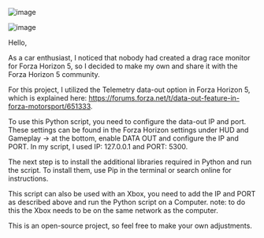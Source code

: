 ![image](https://github.com/user-attachments/assets/328f8035-f338-4276-8888-0d57698892ce)

![image](https://github.com/user-attachments/assets/38151b74-3e92-4d16-a354-990776c65068)

Hello,

As a car enthusiast, I noticed that nobody had created a drag race monitor for Forza Horizon 5, so I decided to make my own and share it with the Forza Horizon 5 community.

For this project, I utilized the Telemetry data-out option in Forza Horizon 5, which is explained here: https://forums.forza.net/t/data-out-feature-in-forza-motorsport/651333.

To use this Python script, you need to configure the data-out IP and port. These settings can be found in the Forza Horizon settings under HUD and Gameplay -> at the bottom, enable DATA OUT and configure the IP and PORT. In my script, I used IP: 127.0.0.1 and PORT: 5300.

The next step is to install the additional libraries required in Python and run the script. To install them, use Pip in the terminal or search online for instructions.

This script can also be used with an Xbox, you need to add the IP and PORT as described above and run the Python script on a Computer.
note: to do this the Xbox needs to be on the same network as the computer.

This is an open-source project, so feel free to make your own adjustments.
